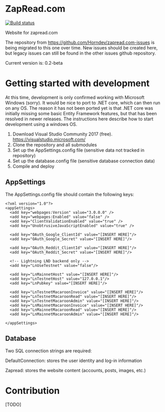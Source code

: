 # ZapRead.com

[![Build status](https://horndev.visualstudio.com/Coinpanic/_apis/build/status/ZapRead-ASP.NET-CI)](https://horndev.visualstudio.com/Coinpanic/_build/latest?definitionId=2)

Website for zapread.com

The repository from https://github.com/Horndev/zapread.com-issues is being migrated to this one over time.  New issues should be created here, but legacy issues can still be found in the other issues github repository.

Current version is: 0.2-beta

# Getting started with development

At this time, development is only confirmed working with Microsoft Windows (sorry).  It would be nice to port to .NET core, which can then run on any OS.  The reason it has not been ported yet is that .NET core was initially missing some basic Entity Framework features, but that has been resolved in newer releases.  The instructions here describe how to start development using a windows OS.

1.  Download Visual Studio Community 2017 (free).  https://visualstudio.microsoft.com/
1.  Clone the repository and all submodules
1.  Set up the AppSettings.config file (sensitive data not tracked in repository)
1.  Set up the database.config file (sensitive database connection data)
1.  Compile and deploy

## AppSettings

The AppSettings.config file should contain the following keys:

```
<?xml version="1.0"?>
<appSettings>
  <add key="webpages:Version" value="3.0.0.0" />
  <add key="webpages:Enabled" value="false" />
  <add key="ClientValidationEnabled" value="true" />
  <add key="UnobtrusiveJavaScriptEnabled" value="true" />

  <add key="OAuth_Google_ClientId" value="[INSERT HERE]"/>
  <add key="OAuth_Google_Secret" value="[INSERT HERE]"/>

  <add key="OAuth_Reddit_ClientId" value="[INSERT HERE]"/>
  <add key="OAuth_Reddit_Secret" value="[INSERT HERE]"/>
  
  <!-- Lightning LND backend only -->
  <add key="LnUseTestnet" value="false"/> 
  
  <add key="LnMainnetHost" value="[INSERT HERE]"/>
  <add key="LnTestnetHost" value="127.0.0.1"/>
  <add key="LnPubkey" value="[INSERT HERE]"/>

  <add key="LnTestnetMacaroonInvoice" value="[INSERT HERE]"/>
  <add key="LnTestnetMacaroonRead" value="[INSERT HERE]"/>
  <add key="LnTestnetMacaroonAdmin" value="[INSERT HERE]"/>
  <add key="LnMainnetMacaroonInvoice" value="[INSERT HERE]"/>
  <add key="LnMainnetMacaroonRead" value="[INSERT HERE]"/>
  <add key="LnMainnetMacaroonAdmin" value="[INSERT HERE]"/>

</appSettings>
```

## Database

Two SQL connection strings are required:

DefaultConnection: stores the user identity and log-in information

Zapread: stores the website content (accounts, posts, images, etc.)

# Contribution

[TODO]
